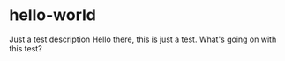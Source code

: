 # hello-world
Just a test description
Hello there, this is just a test.
What's going on with this test?
